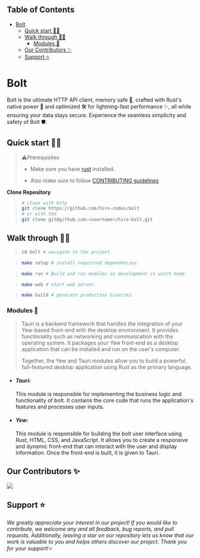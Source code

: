## Table of Contents

- [Bolt](#bolt)
  - [Quick start 👩‍💻](#quick-start-)
  - [Walk through 🚶🏻](#walk-through-)
    - [Modules 🧩](#modules-)
  - [Our Contributors ✨](#our-contributors-)
  - [Support ⭐](#support-)

# Bolt

<!-- Native light ✨, optimized 🛠 and memory safe 🔐 http api client written in rust. -->

Bolt is the ultimate HTTP API client, memory safe 🔐, crafted with Rust's native power 💪 and optimized 🛠 for lightning-fast performance ✨, all while ensuring your data stays secure. Experience the seamless simplicity and safety of Bolt 🛡.

## Quick start 👩‍💻

> ⚠️Prerequisites
> 
> * Make sure you have [rust](https://www.rust-lang.org/tools/install) installed.
> 
> * Also make sure to follow [CONTRIBUTING guidelines](https://github.com/hiro-codes/bolt/blob/master/CONTRIBUTING.md)

**Clone Repository**
> ``` bash
> # clone with http
> git clone https://github.com/hiro-codes/bolt
> # or with SSH
> git clone git@github.com:<username>/hiro-bolt.git
> ```

## Walk through 🚶🏻

> ``` bash
> cd bolt # navigate to the project.
> ```

> ``` bash
> make setup # install requizred dependencies.
> ```

> ``` bash
> make run # Build and run modules in development in watch mode.
> ```

> ``` bash
> make web # start web server.
> ```

> ``` bash
> make build # generate production binaries.
> ```


### Modules 🧩

> Tauri is a backend framework that handles the integration of your Yew-based front-end with the desktop environment. It provides functionality such as networking and communication with the operating system. It packages your Yew front-end as a desktop application that can be installed and run on the user's computer.
>
> Together, the Yew and Tauri modules allow you to build a powerful, full-featured desktop application using Rust as the primary language.
* #### ***Tauri***:
    This module is responsible for implementing the business logic and functionality of bolt. It contains the core code that runs the application's features and processes user inputs.

* #### ***Yew***:
    This module is responsible for building the bolt user interface using Rust, HTML, CSS, and JavaScript. It allows you to create a responsive and dynamic front-end that can interact with the user and display information. Once the front-end is built, it is given to Tauri.

<!-- ---

<a name="building-with-gitpod"></a>
## Building with Gitpod 💣

By using [Gitpod.io](https://www.gitpod.io), all the necessary dependencies will be installed
and the website will be built in one single click. No extra setup is required.

[![Gitpod Ready-to-Code](https://gitpod.io/button/open-in-gitpod.svg)](https://gitpod.io/#https://github.com/hiro-codes/bolt)

--- -->

## Our Contributors ✨

<a href="https://github.com/hiro-codes/bolt/graphs/contributors">
  <img src="https://contrib.rocks/image?repo=hiro-codes/bolt" />
</a>

<!-- ## License 📝 -->

## Support ⭐
_We greatly appreciate your interest in our project! If you would like to contribute, we welcome any and all feedback, bug reports, and pull requests. Additionally, leaving a star on our repository lets us know that our work is valuable to you and helps others discover our project. Thank you for your support!⭐_
